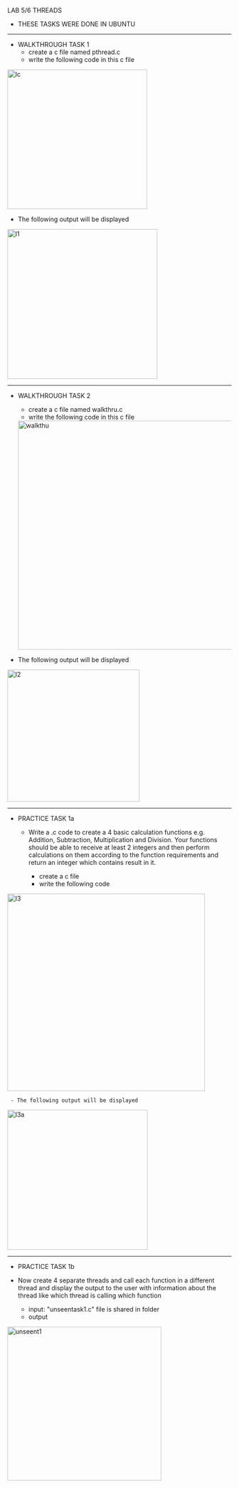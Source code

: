 LAB 5/6 THREADS
- THESE TASKS WERE DONE IN UBUNTU
--------------------------------------------------------------------------------------------------------------------------------------------------------------------


- WALKTHROUGH TASK 1
  - create a c file named pthread.c
  - write the following code in this c file

<img width="314" alt="lc" src="https://user-images.githubusercontent.com/117267277/203549337-445bac21-3367-432f-b90b-c2d70372d491.PNG">


- The following output will be displayed
 
<img width="337" alt="l1" src="https://user-images.githubusercontent.com/117267277/203548464-52e58ccf-62b0-4af3-93a2-5da52a279853.PNG">

-----------------------------------------------------------------------------------------------------------------------------------------------------------------------
- WALKTHROUGH TASK 2
  - create a c file named walkthru.c
  - write the following code in this c file
  
  <img width="515" alt="walkthu" src="https://user-images.githubusercontent.com/117267277/205013451-31567703-b31e-49a2-9baf-43d49c32384d.PNG">

 

- The following output will be displayed


<img width="297" alt="l2" src="https://user-images.githubusercontent.com/117267277/203549824-feec2045-c1fd-4b05-9fb5-d2908e5f0215.PNG">


--------------------------------------------------------------------------------------------------------------------------------------------------------------------
- PRACTICE TASK 1a
  - Write a .c code to create a 4 basic calculation functions e.g. Addition, Subtraction, Multiplication 
    and Division. Your functions should be able to receive at least 2 integers and then perform 
    calculations on them according to the function requirements and return an integer which contains 
    result in it.

     - create a c file 
     - write the following code 
 
 
 <img width="444" alt="l3" src="https://user-images.githubusercontent.com/117267277/203550468-3c7c381c-e903-4bbf-8634-a48e73014c92.PNG">


     - The following output will be displayed

     
 <img width="315" alt="l3a" src="https://user-images.githubusercontent.com/117267277/203550536-4f282463-d8fd-4934-a242-cc6ae7d944f2.PNG">

 -------------------------------------------------------------------------------------------------------------------------------------------------------------------
 - PRACTICE TASK 1b
 - Now create 4 separate threads and call each function in a different thread and display 
the output to the user with information about the thread like which thread is calling which function

    - input: "unseentask1.c" file is shared in folder
    - output
   
<img width="346" alt="unseent1" src="https://user-images.githubusercontent.com/117267277/205025709-e5f46a2b-bc42-45af-9772-1317953e6d84.PNG">

    

